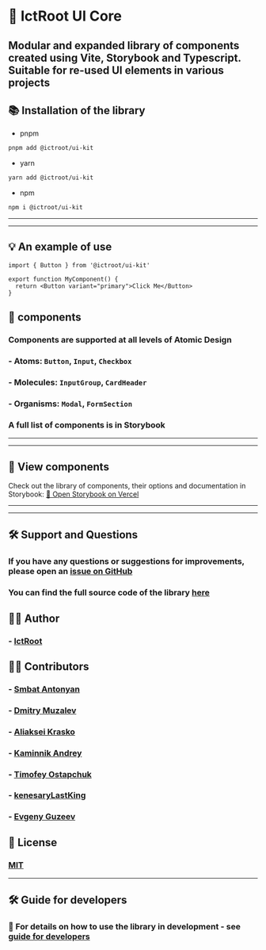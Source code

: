 # 🧱 IctRoot UI Core

## Modular and expanded library of components created using Vite, Storybook and Typescript. Suitable for re-used UI elements in various projects

## 📚 Installation of the library

- pnpm

```bash
pnpm add @ictroot/ui-kit
```

- yarn

```bash
yarn add @ictroot/ui-kit
```

- npm

```bash
npm i @ictroot/ui-kit
```

---

---

## 💡 An example of use

```tsx
import { Button } from '@ictroot/ui-kit'

export function MyComponent() {
  return <Button variant="primary">Click Me</Button>
}
```

## 📁 components

### Components are supported at all levels of Atomic Design

### - Atoms: `Button`, `Input`, `Checkbox`

### - Molecules: `InputGroup`, `CardHeader`

### - Organisms: `Modal`, `FormSection`

### A full list of components is in Storybook

---

---

## 🧪 View components

Check out the library of components, their options and documentation in
Storybook: [🔗 Open Storybook on Vercel](https://ictroot-ui-kit.vercel.app/)

---

---

## 🛠 Support and Questions

### If you have any questions or suggestions for improvements, please open an [issue on GitHub](https://github.com/ictroot70/ui-kit/issues)

### You can find the full source code of the library [here](https://github.com/ictroot70/ui-kit)

## 👨‍💻 Author

### - [IctRoot](https://github.com/ictroot70)

## 🙋‍♂️ Contributors

### - [Smbat Antonyan](https://github.com/Smbat1505)

### - [Dmitry Muzalev](https://github.com/DmitryMuzalev)

### - [Aliaksei Krasko](https://github.com/AliakseiKrasko)

### - [Kaminnik Andrey](https://github.com/KaminnikAndrey)

### - [Timofey Ostapchuk](https://github.com/TimofeyOst)

### - [kenesaryLastKing](https://github.com/kenesaryLastKing)

### - [Evgeny Guzeev](https://github.com/GuzeevZhenya)

## 📝 License

### [MIT](https://github.com/ictroot70/ui-kit/blob/main/LICENSE)

---

## 🛠 Guide for developers

### 📘 For details on how to use the library in development - see [guide for developers](./DEVELOPERS.md)
